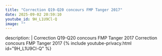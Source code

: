 ```yaml
---
title: "Correction Q19-Q20 concours FMP Tanger 2017"
date: 2025-09-02 20:59:10 
youtube_id: 9H_L1U9Cl-Q
image: ""
---
```

description: |
  Correction Q19-Q20 concours FMP Tanger 2017
  Correction  concours FMP Tanger 2017
{% include youtube-privacy.html id="9H_L1U9Cl-Q" %}
